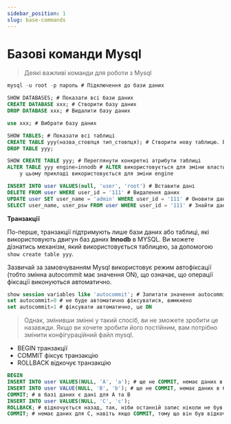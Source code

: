 ```yaml
---
sidebar_position: 1
slug: base-commands
---
```


# Базові команди Mysql

> Деякі важливі команди для роботи з Mysql

```sql
mysql -u root -p пароль # Підключення до бази даних

SHOW DATABASES; # Показати всі бази даних
CREATE DATABASE xxx; # Створити базу даних 
DROP DATABASE xxx; # Видалити базу даних

use xxx; # Вибрати базу даних

SHOW TABLES; # Показати всі таблиці
CREATE TABLE yyy(назва_стовпця тип_стовпця); # Створити нову таблицю. Ви можете одночасно встановити атрибути первинного ключа/не нульовий/інкрементний/символьний набір для таблиці
DROP TABLE yyy;

SHOW CREATE TABLE yyy; # Переглянути конкретні атрибути таблиці
ALTER TABLE yyy engine=innodb # ALTER використовується для зміни властивостей таблиці, 
    у цьому прикладі використовується для зміни engine

INSERT INTO user VALUES(null, 'user', 'root') # Вставити дані
DELETE FROM user WHERE user_id = '111' # Видалення даних
UPDATE user SET user_name = 'admin' WHERE user_id = '111' # Оновити дані
SELECT user_name, user_psw FROM user WHERE user_id = '111' # Знайти дані
```

**Транзакції**

По-перше, транзакції підтримують лише бази даних або таблиці, які використовують двигун баз 
даних **Innodb** в MYSQL. Ви можете дізнатись механізм, який використовується таблицею, 
за допомогою `show create table yyy`.

Зазвичай за замовчуванням Mysql використовує режим автофіксації (тобто змінна autocommit має значення ON), 
що означає, що операції фіксації виконуються автоматично.

```sql
show session variables like 'autocommit'; # Запитати значення autocommit
set autocommit=0 # не буде автоматично фіксуватися, вимкнено
set autocommit=1 # фіксувати автоматично, це ON
```

> Однак, змінивши змінні у такий спосіб, ви не зможете зробити це назавжди. Якщо ви хочете зробити його постійним, 
> вам потрібно змінити конфігураційний файл mysql.

- BEGIN транзакції
- COMMIT фіксує транзакцію
- ROLLBACK відкочує транзакцію

```sql
BEGIN
INSERT INTO user VALUES(NULL, 'A', 'a'); # ще не COMMIT, немає даних в базі даних
INSERT INTO user VALUE(NULL, 'B', 'b'); # ще не COMMIT, немає даних в базі даних
COMMIT; # в базі даних є дані для A та B
INSERT INTO user VALUES(NULL, 'C', 'c');
ROLLBACK; # відкочується назад, так, ніби останній запис ніколи не був введений
COMMIT; # немає даних для C, навіть якщо COMMIT, тому що він був відкочений
```